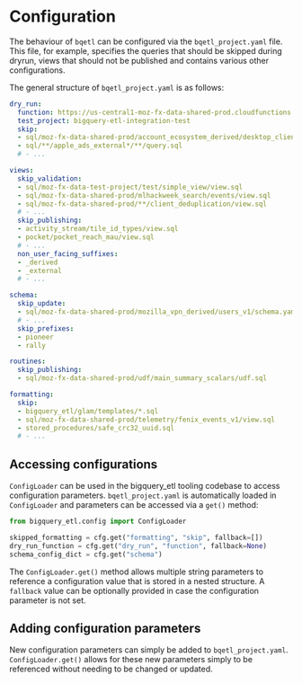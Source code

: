 # Configuration

The behaviour of `bqetl` can be configured via the `bqetl_project.yaml` file. This file, for example, specifies the queries that should be skipped during dryrun, views that should not be published and contains various other configurations.

The general structure of `bqetl_project.yaml` is as follows:

```yaml
dry_run:
  function: https://us-central1-moz-fx-data-shared-prod.cloudfunctions.net/bigquery-etl-dryrun
  test_project: bigquery-etl-integration-test
  skip:
  - sql/moz-fx-data-shared-prod/account_ecosystem_derived/desktop_clients_daily_v1/query.sql
  - sql/**/apple_ads_external*/**/query.sql
  # - ...

views:
  skip_validation:
  - sql/moz-fx-data-test-project/test/simple_view/view.sql
  - sql/moz-fx-data-shared-prod/mlhackweek_search/events/view.sql
  - sql/moz-fx-data-shared-prod/**/client_deduplication/view.sql
  # - ...
  skip_publishing:
  - activity_stream/tile_id_types/view.sql
  - pocket/pocket_reach_mau/view.sql
  # - ...
  non_user_facing_suffixes:
  - _derived
  - _external
  # - ...

schema:
  skip_update:
  - sql/moz-fx-data-shared-prod/mozilla_vpn_derived/users_v1/schema.yaml
  # - ...
  skip_prefixes:
  - pioneer
  - rally

routines:
  skip_publishing:
  - sql/moz-fx-data-shared-prod/udf/main_summary_scalars/udf.sql

formatting:
  skip:
  - bigquery_etl/glam/templates/*.sql
  - sql/moz-fx-data-shared-prod/telemetry/fenix_events_v1/view.sql
  - stored_procedures/safe_crc32_uuid.sql
  # - ...
```

## Accessing configurations

`ConfigLoader` can be used in the bigquery_etl tooling codebase to access configuration parameters. `bqetl_project.yaml` is automatically loaded in `ConfigLoader` and parameters can be accessed via a `get()` method:

```python
from bigquery_etl.config import ConfigLoader

skipped_formatting = cfg.get("formatting", "skip", fallback=[])
dry_run_function = cfg.get("dry_run", "function", fallback=None)
schema_config_dict = cfg.get("schema")
```

The `ConfigLoader.get()` method allows multiple string parameters to reference a configuration value that is stored in a  nested structure. A `fallback` value can be optionally provided in case the configuration parameter is not set.

## Adding configuration parameters

New configuration parameters can simply be added to `bqetl_project.yaml`. `ConfigLoader.get()` allows for these new parameters simply to be referenced without needing to be changed or updated.
